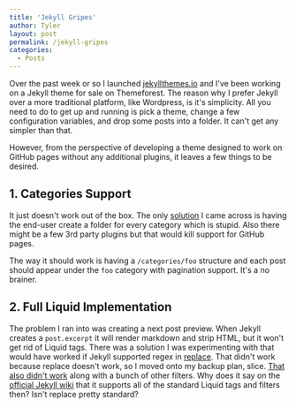 ```yaml
---
title: 'Jekyll Gripes'
author: Tyler
layout: post
permalink: /jekyll-gripes
categories:
  - Posts
---
```

Over the past week or so I launched [jekyllthemes.io](http://www.jekyllthemes.io) and I've been working on a Jekyll theme for sale on Themeforest. The reason why I prefer Jekyll over a more traditional platform, like Wordpress, is it's simplicity. All you need to do to get up and running is pick a theme, change a few configuration variables, and drop some posts into a folder. It can't get any simpler than that.

However, from the perspective of developing a theme designed to work on GitHub pages without any additional plugins, it leaves a few things to be desired.

## 1. Categories Support

It just doesn't work out of the box. The only [solution](http://primalivet.com/2013/11/simple-category-pages-with-vanilla-jekyll/) I came across is having the end-user create a folder for every category which is stupid. Also there might be a few 3rd party plugins but that would kill support for GitHub pages. 

The way it should work is having a `/categories/foo` structure and each post should appear under the `foo` category with pagination support. It's a no brainer.

## 2. Full Liquid Implementation

The problem I ran into was creating a next post preview. When Jekyll creates a `post.excerpt` it will render markdown and strip HTML, but it won't get rid of Liquid tags. There was a solution I was experimenting with that would have worked if Jekyll supported regex in [replace](https://docs.shopify.com/themes/liquid-documentation/filters/string-filters#replace). That didn't work because replace doesn't work, so I moved onto my backup plan, slice. [That also didn't work](https://github.com/jekyll/jekyll/issues/3260) along with a bunch of other filters. Why does it say on the [official Jekyll wiki](http://jekyllrb.com/docs/templates/) that it supports all of the standard Liquid tags and filters then? Isn't replace pretty standard?

